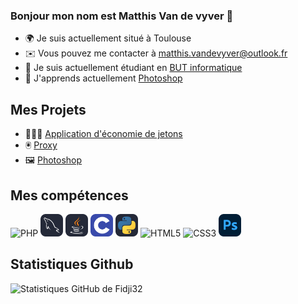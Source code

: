 ### Bonjour mon nom est Matthis Van de vyver 👋

* 🌍  Je suis actuellement situé à Toulouse
* ✉️  Vous pouvez me contacter à [matthis.vandevyver@outlook.fr](mailto:matthis.vandevyver@outlook.fr)
* 🚀  Je suis actuellement étudiant en [BUT informatique](https://www.univ-tlse3.fr/but-specialite-informatique)
* 🌱  J'apprends actuellement [Photoshop](https://www.adobe.com/fr/products/photoshop/landpb.html?gclid=Cj0KCQiAiJSeBhCCARIsAHnAzT9dSLz1fqhJ0aW4d44O92gVH_kYEj-FEP6cc_Lb1TV1a-dPpyuOmaEaAotWEALw_wcB&mv=search&mv=search&sdid=LZ32SYVR&ef_id=Cj0KCQiAiJSeBhCCARIsAHnAzT9dSLz1fqhJ0aW4d44O92gVH_kYEj-FEP6cc_Lb1TV1a-dPpyuOmaEaAotWEALw_wcB:G:s&s_kwcid=AL!3085!3!341240721080!e!!g!!photoshop!1435912275!56537390339)

## Mes Projets
* 👩‍👧‍👦 [Application d'économie de jetons]()
* 🖲️ [Proxy]()
* 🖼️ [Photoshop](https://github.com/Fidji32/Photoshop)

## Mes compétences
<p align="left">
<img src="https://raw.githubusercontent.com/danielcranney/readme-generator/main/public/icons/skills/php-colored.svg" width="36" height="36" alt="PHP" />
<img src="https://raw.githubusercontent.com/tandpfun/skill-icons/main/icons/MySQL-Dark.svg" width="36" height="36" alt="MYSQL" />
<img src="https://raw.githubusercontent.com/tandpfun/skill-icons/main/icons/Java-Dark.svg" width="36" height="36" alt="JAVA" />
<img src="https://raw.githubusercontent.com/tandpfun/skill-icons/main/icons/C.svg" width="36" height="36" alt="C" />
<img src="https://raw.githubusercontent.com/tandpfun/skill-icons/main/icons/Python-Dark.svg" width="36" height="36" alt="PY" />
<img src="https://raw.githubusercontent.com/danielcranney/readme-generator/main/public/icons/skills/html5-colored.svg" width="36" height="36" alt="HTML5" />
<img src="https://raw.githubusercontent.com/danielcranney/readme-generator/main/public/icons/skills/css3-colored.svg" width="36" height="36" alt="CSS3" />
<img src="https://raw.githubusercontent.com/tandpfun/skill-icons/main/icons/Photoshop.svg" width="36" height="36" alt="PHOTOSHOP" />
</p>

## Statistiques Github
![Statistiques GitHub de Fidji32](https://github-readme-stats.vercel.app/api?username=Fidji32&theme=transparent&show_icons=true)
